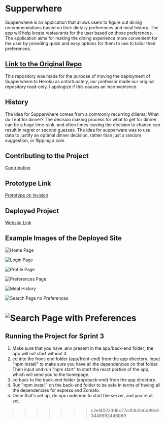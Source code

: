 # Supperwhere

Supperwhere is an application that allows users to figure out dining recommendations based on their dietary preferences and meal history. The app will help locate restaurants for the user based on those preferences. The application aims for making the dining experience more convenient for the user by providing quick and easy options for them to use to tailor their preferences.

## [Link to the Original Repo](https://github.com/nyu-software-engineering/spring-2020-crystal-balboa)

This repository was made for the purpose of moving the deployment of Supperwhere to Heroku as unfortunately, our professor made our original repository read-only. I apologize if this causes an inconvenience.

## History

The idea for Supperwhere comes from a commonly recurring dillema: What do I eat for dinner? The decision making process for what to get for dinner can be a huge time-sink, and often times leaving the decision to chance can result in regret or second guesses. The idea for supperware was to use data to justify an optimal dinner decision, rather than just a random suggestion, or flipping a coin.

## Contributing to the Project

[Contributing](https://github.com/nyu-software-engineering/spring-2020-crystal-balboa/blob/master/CONTRIBUTING.md)

## Prototype Link

[Prototype on Invision](https://projects.invisionapp.com/share/MGW6PTTJ4HP#/screens/407491823_Login_Page)

## Deployed Project
[Website Link](http://157.245.94.160:3000/)


## Example Images of the Deployed Site

![Home Page](Home_Screen.PNG)

![Login Page](Login_Screen.PNG)

![Profile Page](Profile_Page.PNG)

![Preferences Page](Preferences_Page.PNG)

![Meal History](Meal_History.PNG)

![Search Page no Preferences](Search_Page_No_Prefs.PNG)

![Search Page with Preferences](Search_Page_With_Prefs.PNG)
=======
## Running the Project for Sprint 3

1. Make sure that you have .env present in the app/back-end folder; the app will not start without it. 
2. cd into the front-end folder (app/front-end) from the app directory. Input "npm install" to make sure you have all the dependencies on that folder. Then input and run "npm start" to start the react portion of the app, which will send you to the homepage.
3. cd back to the back-end folder (app/back-end) from the app directory.
5. Run "npm install" on the back-end folder to be safe in terms of having all the dependencies for express and Zomato.
6. Once that's set up, do npx nodemon to start the server, and you're all set.
>>>>>>> c2ef40223d6c77cdf3b0e0d99c63446692446b89

